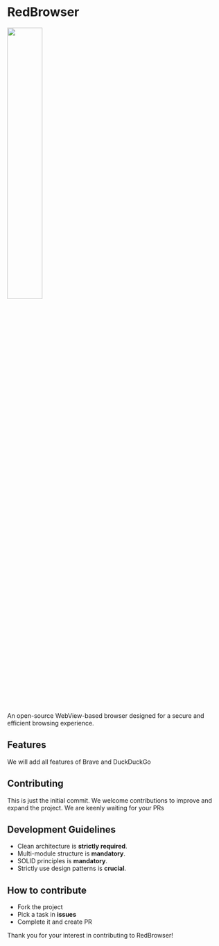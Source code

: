 # RedBrowser

<img src="Logo.png" width="40%"/>

An open-source WebView-based browser designed for a secure and efficient browsing experience.

## Features
We will add all features of Brave and DuckDuckGo

## Contributing

This is just the initial commit. We welcome contributions to improve and expand the project.
We are keenly waiting for your PRs

## Development Guidelines

- Clean architecture is **strictly required**.
- Multi-module structure is **mandatory**.
- SOLID principles is **mandatory**.
- Strictly use design patterns is **crucial**.

## How to contribute
- Fork the project
- Pick a task in **issues**
- Complete it and create PR

Thank you for your interest in contributing to RedBrowser!
